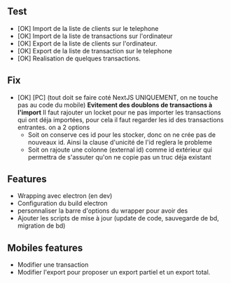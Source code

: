 ## Test
- [OK] Import de la liste de clients sur le telephone
- [OK] Import de la liste de transactions sur l'ordinateur
- [OK] Export de la liste de clients sur l'ordinateur.
- [OK] Export de la liste de transaction sur le telephone
- [OK] Realisation de quelques transactions.
  
## Fix
- [OK] [PC] (tout doit se faire coté NextJS UNIQUEMENT, on ne touche pas au code du mobile) **Evitement des doublons de transactions à l'import** Il faut rajouter un locket pour ne pas importer les transactions qui ont déja importées, pour cela il faut regarder les id des transactions entrantes. on a 2 options
  - Soit on conserve ces id pour les stocker, donc on ne crée pas de nouveaux id. Ainsi la clause d'unicité de l'id reglera le probleme
  - Soit on rajoute une colonne (external id) comme id extérieur qui permettra de s'assuter qu'on ne copie pas un truc déja existant

## Features
- Wrapping avec electron (en dev)
- Configuration du build electron
- personnaliser la barre d'options du wrapper pour avoir des
- Ajouter les scripts de mise à jour (update de code, sauvegarde de bd, migration de bd)

## Mobiles features
- Modifier une transaction
- Modifier l'export pour proposer un export partiel et un export total.
